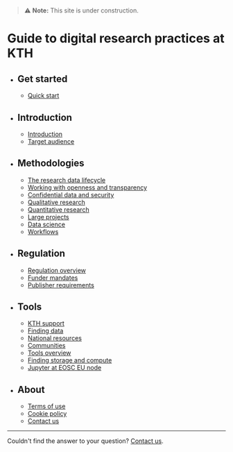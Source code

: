 # <!-- markdownlint-disable MD007 -->

> ⚠️ **Note:** This site is under construction.
# Guide to digital research practices at KTH

<div class="grid cards" markdown>

- ## Get started
    - [Quick start](get_started/quick_start.md)

- ## Introduction
    - [Introduction](introduction/intro.md)
    - [Target audience](introduction/audience.md)

- ## Methodologies
    - [The research data lifecycle](methodologies/research-data-lifecycle.md)
    - [Working with openness and transparency](methodologies/openness.md)
    - [Confidential data and security](methodologies/confidential-data.md)
    - [Qualitative research](methodologies/qualitative-research.md)
    - [Quantitative research](methodologies/quantitative-research.md)
    - [Large projects](methodologies/large-projects.md)
    - [Data science](methodologies/data-science.md)
    - [Workflows](methodologies/workflows.md)

- ## Regulation
    - [Regulation overview](regulation/regulation.md)
    - [Funder mandates](regulation/funder-mandates.md)
    - [Publisher requirements](regulation/publisher-requirements.md)

- ## Tools
    - [KTH support](tools/kth-support.md)
    - [Finding data](tools/finding-data.md)
    - [National resources](tools/national.md)
    - [Communities](tools/communities.md)
    - [Tools overview](tools/tools.md)
    - [Finding storage and compute](tools/storage.md)
    - [Jupyter at EOSC EU node](get_started/EOSC_Jupyter.md)
- ## About
    - [Terms of use](terms.md)
    - [Cookie policy](cookie-policy.md)
    - [Contact us](https://www.kth.se/om/fakta)
</div>

---

Couldn't find the answer to your question? [Contact us](https://www.kth.se/om/fakta).
